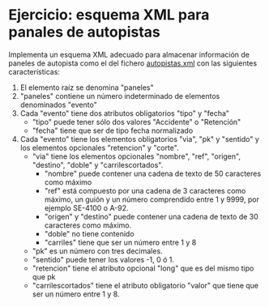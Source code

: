 # Ejercicio: esquema XML para panales de autopistas

Implementa un esquema XML adecuado para almacenar información de paneles de autopista como el del fichero [autopistas.xml](https://raw.githubusercontent.com/josedom24/lmgs_doc/master/unidades/u7/fich/factura.xml) con las siguientes características:

1. El elemento raíz se denomina "paneles"
2. "paneles" contiene un número indeterminado de elementos denominados "evento"
3. Cada "evento" tiene dos atributos obligatorios "tipo" y "fecha"
	* "tipo" puede tener sólo dos valores "Accidente" o "Retención"
	* "fecha" tiene que ser de tipo fecha normalizado
4. Cada "evento" tiene los elementos obligatorios "via", "pk" y "sentido" y los elementos opcionales "retencion" y "corte".
    * "via" tiene los elementos opcionales "nombre", "ref", "origen", "destino", "doble" y "carrilescortados".
        * "nombre" puede contener una cadena de texto de 50 caracteres como máximo
        * "ref" está compuesto por una cadena de 3 caracteres como máximo, un guión y un número comprendido entre 1 y 9999, por ejemplo SE-4100 o A-92.
        * "origen" y "destino" puede contener una cadena de texto de 30 caracteres como máximo.
        * "doble" no tiene contenido
        * "carriles" tiene que ser un número entre 1 y 8
    * "pk" es un número con tres decimales.
    * "sentido" puede tener los valores -1, 0 ó 1.
    * "retencion" tiene el atributo opcional "long" que es del mismo tipo que pk
    * "carrilescortados" tiene el atributo obligatorio "valor" que tiene que ser un número entre 1 y 8.